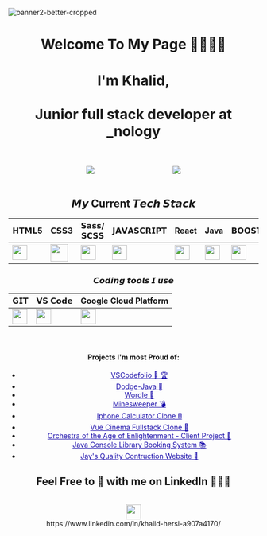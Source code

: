 <!-- ![banner](https://user-images.githubusercontent.com/84135155/162960201-49f2a60f-b6ec-44ee-bb26-bb0c3842f627.png) -->

![banner2-better-cropped](https://user-images.githubusercontent.com/84135155/162959132-059c6acf-1616-47ed-869d-6ec9eb49ad78.png)

<h1 align="center">
Welcome To My Page  👋👋👋👋
  </h1>  
    

<div align="center">
<h1 align="center" >
I'm Khalid,
  <br>
    <br>
Junior full stack developer at _nology 
  </h1>
     <br>
   <br>
   
<div align="center">
  <div style="display: flex; align-items: flex-start; justify-content: space-evenly;">
    <img src="https://github-readme-stats.vercel.app/api?username=khalidhersi&show_icons=true&theme=monokai&bg_color=131313" />
    <img src="https://github-readme-stats.vercel.app/api/top-langs/?username=khalidhersi&layout=compact&show_icons=true&title_color=ffffff&icon_color=34abeb&text_color=daf7dc&bg_color=151515" />
  </div>
</div>
  
  
<!-- ![Khalid's GitHub Stats](https://github-readme-stats.vercel.app/api?username=khalidhersi&show_icons=true&theme=monokai&bg_color=131313) 
 [![Top Langs](https://github-readme-stats.vercel.app/api/top-langs/?username=khalidhersi)](https://github.com/anuraghazra/github-readme-stats) -->


    
  
  
 <br>
   
  
## 𝙈𝙮 Current 𝙏𝙚𝙘𝙝 𝙎𝙩𝙖𝙘𝙠

| 𝗛𝗧𝗠𝗟5  | 𝗖𝗦𝗦3 | 𝗦𝗮𝘀𝘀/𝗦𝗖𝗦𝗦 | 𝗝𝗔𝗩𝗔𝗦𝗖𝗥𝗜𝗣𝗧 | React | Java | 𝗕𝗢𝗢𝗦𝗧𝗥𝗔𝗣 | 𝗻𝗽𝗺 | Python |
| ------------- | ------------- |------------- | ------------- |------------- | ------------- |------------- |------------- |------------- |
| <img height="30px" src="https://cdn.svgporn.com/logos/html-5.svg">  | <img height="35px" src="https://cdn.svgporn.com/logos/css-3.svg"> |  <img height="30px" src="https://cdn.svgporn.com/logos/sass.svg"> |  <img height="30px" src="https://cdn.svgporn.com/logos/javascript.svg"> | <img height="30px" src="https://cdn.svgporn.com/logos/react.svg"> | <img height="30px" src="https://cdn.svgporn.com/logos/java.svg"> | <img height="30px" src="https://cdn.svgporn.com/logos/bootstrap.svg"> | <img height="30px" src="https://cdn.svgporn.com/logos/npm.svg"> | <img height="30px" src="https://cdn.svgporn.com/logos/python.svg"> |
    
  
### 𝘾𝙤𝙙𝙞𝙣𝙜 𝙩𝙤𝙤𝙡𝙨 𝙄 𝙪𝙨𝙚

| 𝗚𝗜𝗧  | 𝗩𝗦 𝗖𝗼𝗱𝗲 | Google Cloud Platform |
| ------------- | ------------- |------------- | 
| <img height="30px" src="https://cdn.svgporn.com/logos/git-icon.svg">  | <img height="30px" src="https://cdn.svgporn.com/logos/visual-studio-code.svg"> |  <img height="30px" src="https://cdn.svgporn.com/logos/google.svg"> | 
   <br>

#### Projects I'm most Proud of:
- <a href="https://github.com/khalidhersi/vscodefolio" style="color:#1a0dab;font-size:14px;">VSCodefolio 🥇 🏆</a> 
- <a href="https://github.com/khalidhersi/Dodge--java" title="" style="color:#1a0dab;font-size:14px;" >Dodge-Java 🥈</a>
- <a href="https://github.com/khalidhersi/wordle" title="" style="color:#1a0dab;font-size:14px;" >Wordle 🥉</a>
- <a href="https://github.com/khalidhersi/MineSweeper" title="" style="color:#1a0dab;font-size:14px;" >Minesweeper 💣</a>
- <a href="https://github.com/khalidhersi/Calculator" title="" style="color:#1a0dab;font-size:14px;">Iphone Calculator Clone 🖩</a>
- <a href="https://github.com/khalidhersi/Vue-Cinema-Clone-React-Java-SpringBoot" title="" style="color:#1a0dab;font-size:14px;">Vue Cinema Fullstack Clone 🎥</a>
- <a href="https://github.com/nology-tech/oae-event-programme" title="" style="color:#1a0dab;font-size:14px;" >Orchestra of the Age of Enlightenment - Client Project 💼</a>
- <a href="https://github.com/khalidhersi/Library-Book-Loaning-System-Java" title="" style="color:#1a0dab;font-size:14px;" >Java Console Library Booking System 📚</a>
- <a href="https://github.com/khalidhersi/JQC-website" title="" style="color:#1a0dab;font-size:14px;" >Jay's Quality Contruction Website 🔨</a>
  
## Feel Free to 🔗 with me on LinkedIn 🎉🎉🎉

  <br>
<img height="30px" src="https://cdn.svgporn.com/logos/linkedin.svg">
    <br>
  https://www.linkedin.com/in/khalid-hersi-a907a4170/

  </div>
